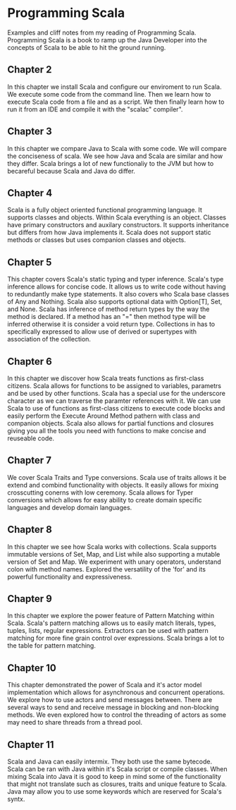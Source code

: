 # Programming Scala
Examples and cliff notes from my reading of Programming Scala. Programming Scala is a book to ramp up the Java Developer into the concepts of Scala to be able to hit the ground running.

## Chapter 2
In this chapter we install Scala and configure our enviroment to run Scala. We execute some code from the command line. Then we learn how to execute Scala code from a file and as a script. We then finally learn how to run it from an IDE and compile it with the "scalac" compiler".

## Chapter 3
In this chapter we compare Java to Scala with some code. We will compare the conciseness of scala. We see how Java and Scala are similar and how they differ. Scala brings a lot of new functionaliy to the JVM but how to becareful because Scala and Java do differ.

## Chapter 4
Scala is a fully object oriented functional programming language. It supports classes and objects. Within Scala everything is an object. Classes have primary constructors and auxilary constructors. It supports inheritance but differs from how Java implements it. Scala does not support static methods or classes but uses companion classes and objects.

## Chapter 5
This chapter covers Scala's static typing and typer inference. Scala's type inference allows for concise code. It allows us to write code without having to redundantly make type statements. It also covers who Scala base classes of Any and Nothing. Scala also supports optional data with Option[T], Set, and None. Scala has inference of method return types by the way the method is declared. If a method has an "=" then method type will be inferred otherwise it is consider a void return type. Collections in has to specifically expressed to allow use of derived or supertypes with association of the collection.

## Chapter 6
In this chapter we discover how Scala treats functions as first-class citizens. Scala allows for functions to be assigned to variables, parametrs and be used by other functions. Scala has a special use for the underscore character as we can traverse the paramter references with it. We can use Scala to use of functions as first-class citizens to execute code blocks and easily perform the Execute Around Method pathern with class and companion objects. Scala also allows for partial functions and closures giving you all the tools you need with functions to make concise and reuseable code.

## Chapter 7
We cover Scala Traits and Type conversions. Scala use of traits allows it be extend and combind functionality with objects. It easily allows for mixing crosscutting conerns with low ceremony. Scala allows for Typer conversions which allows for easy ability to create domain specific languages and develop domain languages.

## Chapter 8
In this chapter we see how Scala works with collections. Scala supports immutable versions of Set, Map, and List while also supporting a mutable version of Set and Map. We experiment with unary operators, understand colon with method names. Explored the versatility of the 'for' and its powerful functionality and expressiveness.

## Chapter 9
In this chapter we explore the power feature of Pattern Matching within Scala. Scala's pattern matching allows us to easily match literals, types, tuples, lists, regular expressions. Extractors can be used with pattern matching for more fine grain control over expressions. Scala brings a lot to the table for pattern matching.

## Chapter 10
This chapter demonstrated the power of Scala and it's actor model implementation which allows for asynchronous and concurrent operations. We explore how to use actors and send messages between. There are several ways to send and receive message in blocking and non-blocking methods. We even explored how to control the threading of actors as some may need to share threads from a thread pool.

## Chapter 11
Scala and Java can easily intermix. They both use the same bytecode. Scala can be ran with Java within it's Scala script or compile classes. When mixing Scala into Java it is good to keep in mind some of the functionality that might not translate such as closures, traits and unique feature to Scala. Java may allow you to use some keywords which are reserved for Scala's syntx.
